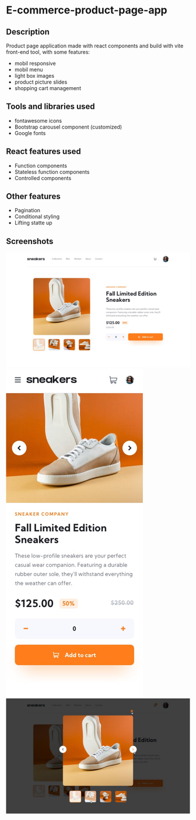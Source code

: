# E-commerce-product-page-app

## Description

Product page application made with react components and build with vite front-end tool, with some features:

- mobil responsive
- mobil menu
- light box images
- product picture slides
- shopping cart management

## Tools and libraries used

- fontawesome icons
- Bootstrap carousel component (customized)
- Google fonts

## React features used

- Function components
- Stateless function components
- Controlled components

## Other features

- Pagination
- Conditional styling
- Lifting statte up 

## Screenshots
![Desktop design](./design/desktop-design.jpg)
![Mobil design](./design/mobile-design.jpg)
![active-state-lightbox](./design/active-states-lightbox.jpg)
